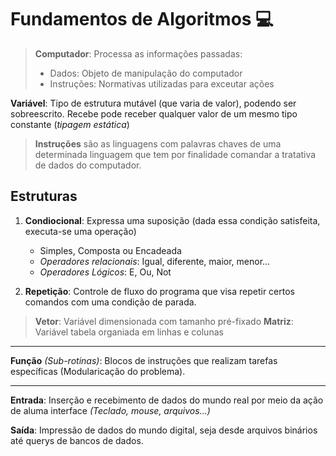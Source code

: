 
# Fundamentos de Algoritmos :computer:

> **Computador**: Processa as informações passadas:
> - Dados: Objeto de manipulação do computador
> - Instruções: Normativas utilizadas para exceutar ações

**Variável**: Tipo de estrutura mutável (que varia de valor), podendo ser sobreescrito. Recebe pode receber qualquer valor de um mesmo tipo constante (*tipagem estática*)

> **Instruções** são as linguagens com palavras chaves de uma determinada linguagem que tem por finalidade comandar a tratativa de dados do computador.

## Estruturas
1. **Condiocional**: Expressa uma suposição (dada essa condição satisfeita, executa-se uma operação) 
	- Simples, Composta ou Encadeada
	- *Operadores relacionais*: Igual, diferente, maior, menor...
	- *Operadores Lógicos*: E, Ou, Not
	
2. **Repetição**: Controle de fluxo do programa que visa repetir certos comandos com uma condição de parada.

> **Vetor**: Variável dimensionada com tamanho pré-fixado
> **Matriz**: Variável  tabela organiada em linhas e colunas

---
**Função** *(Sub-rotinas)*: Blocos de instruções que realizam tarefas específicas (Modularicação do problema).

---
**Entrada**: Inserção e recebimento de dados do mundo real por meio da ação de aluma interface *(Teclado, mouse, arquivos...)*

**Saída**: Impressão de dados do mundo digital, seja desde arquivos binários até querys de bancos de dados.

